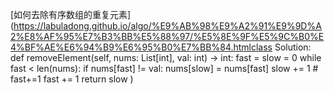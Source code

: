 [如何去除有序数组的重复元素](https://labuladong.github.io/algo/%E9%AB%98%E9%A2%91%E9%9D%A2%E8%AF%95%E7%B3%BB%E5%88%97/%E5%8E%9F%E5%9C%B0%E4%BF%AE%E6%94%B9%E6%95%B0%E7%BB%84.htmlclass Solution:
    def removeElement(self, nums: List[int], val: int) -> int:
        fast = slow = 0
        while fast < len(nums):
            if nums[fast] != val:
                nums[slow] = nums[fast]
                slow += 1
                # fast+=1
            fast += 1
        return slow
)